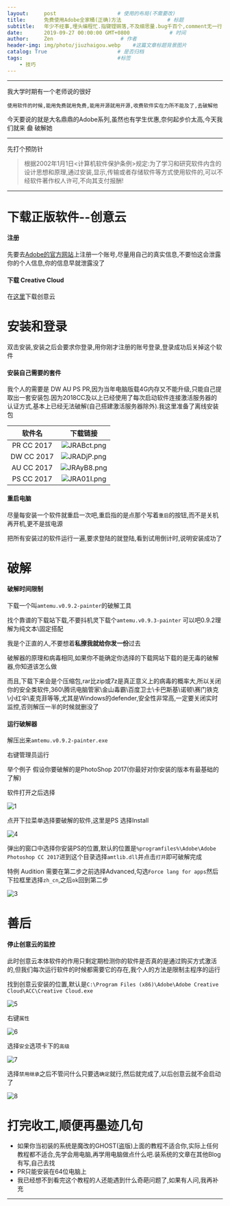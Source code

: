 ```yaml
---
layout:     post                    # 使用的布局(不需要改)
title:      免费使用Adobe全家桶(正确)方法               # 标题
subtitle:   年少不经事,埋头编程忙.指键铿锵落,不及细思量.bug千百个,comment无一行.休言Golang,做来断人肠. #副标题
date:       2019-09-27 00:00:00 GMT+0800             # 时间
author:     Zen                      # 作者
header-img: img/photo/jiuzhaigou.webp    #这篇文章标题背景图片
catalog: True                       # 是否归档
tags:                               #标签
    - 技巧
---
```

----

我大学时期有一个老师说的很好

`使用软件的时候,能用免费就用免费,能用开源就用开源,收费软件实在力所不能及了,去破解他`

今天要说的就是大名鼎鼎的Adobe系列,虽然也有学生优惠,奈何起步价太高,今天我们就来 ~~盘~~ 破解她

----

先打个预防针
>根据2002年1月1日<计算机软件保护条例>规定:为了学习和研究软件内含的设计思想和原理,通过安装,显示,传输或者存储软件等方式使用软件的,可以不经软件著作权人许可,不向其支付报酬!

----
# 下载正版软件--创意云

#### 注册

先要去[Adobe的官方网站](https://adobeid-na1.services.adobe.com/renga-idprovider/pages/create_account?client_id=adobedotcom2&callback=https%3A%2F%2Fims-na1.adobelogin.com%2Fims%2Fadobeid%2Fadobedotcom2%2FAdobeID%2Ftoken%3Fredirect_uri%3Dhttps%253A%252F%252Fwww.adobe.com%252Fcn%252Findex2.html%2523from_ims%253Dtrue%2526old_hash%253D%2526api%253Dauthorize%26scope%3Dcreative_cloud%252CAdobeID%252Copenid%252Cgnav%252Cread_organizations%252Cadditional_info.projectedProductContext%252Csao.ACOM_CLOUD_STORAGE%252Csao.stock%252Csao.cce_private%252Cadditional_info.roles&denied_callback=https%3A%2F%2Fims-na1.adobelogin.com%2Fims%2Fdenied%2Fadobedotcom2%3Fredirect_uri%3Dhttps%253A%252F%252Fwww.adobe.com%252Fcn%252Findex2.html%2523from_ims%253Dtrue%2526old_hash%253D%2526api%253Dauthorize%26response_type%3Dtoken&locale=zh_HANS&relay=361c46a3-4fdd-430e-8647-bbbc63fa0567&flow=true&flow_type=token&idp_flow_type=login&s_account=adbadobenonacdcprod%2Cadbims)上注册一个账号,尽量用自己的真实信息,不要怕这会泄露你的个人信息,你的信息早就泄露没了

#### 下载 Creative Cloud

在[这里](https://creativecloud.adobe.com/apps/download/creative-cloud)下载创意云

# 安装和登录

双击安装,安装之后会要求你登录,用你刚才注册的账号登录,登录成功后关掉这个软件

#### 安装自己需要的套件

我个人的需要是 DW AU PS PR,因为当年电脑版载4G内存又不能升级,只能自己提取出一套安装包.因为2018CC及以上已经使用了每次启动软件连接激活服务器的认证方式,基本上已经无法破解(自己搭建激活服务器除外).我这里准备了离线安装包

|软件名|下载链接|
|:--:|:--:|
|PR CC 2017|![JRABct.png](https://s1.ax1x.com/2020/04/26/JRABct.png)|
|DW CC 2017|![JRADjP.png](https://s1.ax1x.com/2020/04/26/JRADjP.png)|
|AU CC 2017|![JRAyB8.png](https://s1.ax1x.com/2020/04/26/JRAyB8.png)|
|PS CC 2017|![JRA01I.png](https://s1.ax1x.com/2020/04/26/JRA01I.png)|

#### 重启电脑

尽量每安装一个软件就重启一次吧,重启指的是点那个写着`重启`的按钮,而不是关机再开机,更不是拔电源

把所有安装过的软件运行一遍,要求登陆的就登陆,看到试用倒计时,说明安装成功了

# 破解

#### 破解时间限制

下载一个叫`amtemu.v0.9.2-painter`的破解工具

找个靠谱的下载站下载,不要抖机灵下载个`amtemu.v0.9.3-painter`
可以吧0.9.2理解为纯文本\固定搭配

我是个正直的人,不要想着**私撩我就给你发一份**过去

破解器的原理和病毒相同,如果你不能确定你选择的下载网站下载的是无毒的破解器,你知道该怎么做

而且,下载下来会是个压缩包,rar比zip或7z是真正意义上的病毒的概率大,所以关闭你的安全类软件,360\腾讯电脑管家\金山毒霸\百度卫士\卡巴斯基\诺顿\赛门铁克\小红伞\麦克菲等等,尤其是Windows的defender,安全性非常高,一定要关闭实时监控,否则解压一半的时候就删没了

#### 运行破解器

解压出来`amtemu.v0.9.2-painter.exe`

右键管理员运行

举个例子 假设你要破解的是PhotoShop 2017(你最好对你安装的版本有最基础的了解)

软件打开之后选择

![1](https://raw.githubusercontent.com/zhangyiming748/zhangyiming748.github.io/master/img/Adobe/1.png)

点开下拉菜单选择要破解的软件,这里是PS
选择Install

![4](https://raw.githubusercontent.com/zhangyiming748/zhangyiming748.github.io/master/img/Adobe/4.png)

弹出的窗口中选择你安装PS的位置,默认的位置是`%programfiles%\Adobe\Adobe Photoshop CC 2017`进到这个目录选择`amtlib.dll`并点击`打开`即可破解完成

特例 Audition 需要在第二步之前选择Advanced,勾选`Force lang for apps`然后下拉框里选择`zh_cn`,之后`ok`回到第二步

![3](https://raw.githubusercontent.com/zhangyiming748/zhangyiming748.github.io/master/img/Adobe/3.png)

# 善后

#### 停止创意云的监控

此时创意云本体软件的作用只剩定期检测你的软件是否真的是通过购买方式激活的,但我们每次运行软件的时候都需要它的存在,我个人的方法是限制主程序的运行

找到创意云安装的位置,默认是`C:\Program Files (x86)\Adobe\Adobe Creative Cloud\ACC\Creative Cloud.exe`

![5](https://raw.githubusercontent.com/zhangyiming748/zhangyiming748.github.io/master/img/Adobe/5.png)

右键`属性`

![6](https://raw.githubusercontent.com/zhangyiming748/zhangyiming748.github.io/master/img/Adobe/6.png)

选择`安全`选项卡下的`高级`

![7](https://raw.githubusercontent.com/zhangyiming748/zhangyiming748.github.io/master/img/Adobe/7.png)

选择`禁用继承`之后不管问什么只要选`确定`就行,然后就完成了,以后创意云就不会启动了

![8](https://raw.githubusercontent.com/zhangyiming748/zhangyiming748.github.io/master/img/Adobe/8.png)

# 打完收工,顺便再墨迹几句

+ 如果你当初装的系统是魔改的GHOST(盗版)上面的教程不适合你,实际上任何教程都不适合,先学会用电脑,再学用电脑做点什么吧.装系统的文章在其他Blog有写,自己去找
+ PR只能安装在64位电脑上
+ 我已经想不到看完这个教程的人还能遇到什么奇葩问题了,如果有人问,我再补充

----
